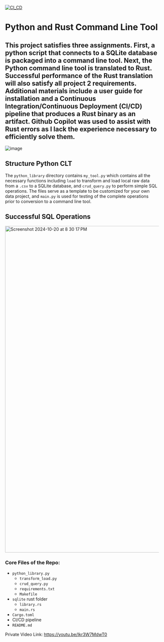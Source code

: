 [![CI_CD](https://github.com/zachary-fennie/Rust-Project-2/actions/workflows/CI_CD.yml/badge.svg)](https://github.com/zachary-fennie/Rust-Project-2/actions/workflows/CI_CD.yml)

# Python and Rust Command Line Tool
## This project satisfies three assignments. First, a python script that connects to a SQLite database is packaged into a command line tool. Next, the Python command line tool is translated to Rust. Successful performance of the Rust translation will also satisfy all project 2 requirements. Additional materials include a user guide for installation and  a Continuous Integration/Continuous Deployment (CI/CD) pipeline that produces a Rust binary as an artifact. Github Copilot was used to assist with Rust errors as I lack the experience necessary to efficiently solve them. 


![image](https://github.com/user-attachments/assets/72b9bee1-8783-412d-bb75-232fb2d6cf57)


## Structure Python CLT
The `python_library` directory contains `my_tool.py` which contains all the necessary functions including `load` to transform and load local raw data from a `.csv` to a SQLite database, and `crud_query.py` to perform simple SQL operations. The files serve as a template to be customized for your own data project, and `main.py` is used for testing of the complete operations prior to conversion to a command line tool.

## Successful SQL Operations
<img width="1071" alt="Screenshot 2024-10-20 at 8 30 17 PM" src="https://github.com/user-attachments/assets/165c22af-3ddb-4b20-b66e-7adcd54a13a3">

### Core Files of the Repo:
* `python_library.py`
    - `transform_load.py`
    - `crud_query.py`
    - `requirements.txt`
    - `Makefile`
* `sqlite` rust folder
    - `library.rs`
    - `main.rs`
* `Cargo.toml`
* CI/CD pipeline
* `README.md`

Private Video Link: https://youtu.be/Ikr3W7MdwT0